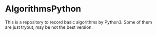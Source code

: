 # AlgorithmsPython

This is a repository to record basic algorithms by Python3. Some of them are just tryout, may be not the best version.

